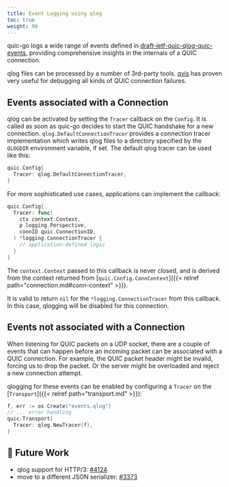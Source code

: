 ```yaml
---
title: Event Logging using qlog
toc: true
weight: 90
---
```


quic-go logs a wide range of events defined in [draft-ietf-quic-qlog-quic-events](https://datatracker.ietf.org/doc/draft-ietf-quic-qlog-quic-events/), providing comprehensive insights in the internals of a QUIC connection. 

qlog files can be processed by a number of 3rd-party tools. [qvis](https://qvis.quictools.info/) has proven very useful for debugging all kinds of QUIC connection failures.

## Events associated with a Connection

qlog can be activated by setting the `Tracer` callback on the `Config`. It is called as soon as quic-go decides to start the QUIC handshake for a new connection.
`qlog.DefaultConnectionTracer` provides a connection tracer implementation which writes qlog files to a directory specified by the `QLOGDIR` environment variable, if set.
The default qlog tracer can be used like this:
```go
quic.Config{
  Tracer: qlog.DefaultConnectionTracer,
}
```

For more sophisticated use cases, applications can implement the callback:
```go
quic.Config{
  Tracer: func(
    ctx context.Context, 
    p logging.Perspective, 
    connID quic.ConnectionID,
  ) *logging.ConnectionTracer {
    // application-defined logic
  }
}
```

The `context.Context` passed to this callback is never closed, and is derived from the context returned from [`quic.Config.ConnContext`]({{< relref path="connection.md#conn-context" >}}).

It is valid to return `nil` for the `*logging.ConnectionTracer` from this callback. In this case, qlogging will be disabled for this connection.

## Events not associated with a Connection

When listening for QUIC packets on a UDP socket, there are a couple of events that can happen before an incoming packet can be associated with a QUIC connection. For example, the QUIC packet header might be invalid, forcing us to drop the packet. Or the server might be overloaded and reject a new connection attempt.

qlogging for these events can be enabled by configuring a `Tracer` on the [`Transport`]({{< relref path="transport.md" >}}):
```go
f, err := os.Create("events.qlog")
// ... error handling
quic.Transport{
  Tracer: qlog.NewTracer(f),
}
```

## 📝 Future Work

* qlog support for HTTP/3: [#4124](https://github.com/quic-go/quic-go/issues/4124)
* move to a different JSON serializer: [#3373](https://github.com/quic-go/quic-go/issues/3373)
